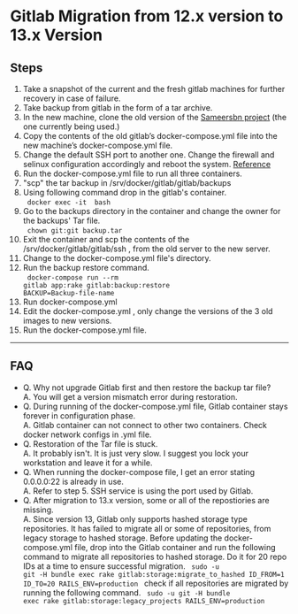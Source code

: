 # Gitlab Migration from 12.x version to 13.x Version 
## Steps
1. Take a snapshot of the current and the fresh gitlab machines for further recovery in case of failure.
2. Take backup from gitlab in the form of a tar archive.
3. In the new machine, clone the old version of the [Sameersbn project](https://github.com/sameersbn/docker-gitlab/blob/13.8.2/README.md) (the one currently being used.)
4. Copy the contents of the old gitlab’s docker-compose.yml file into the new machine’s docker-compose.yml file.
5. Change the default SSH port to another one. Change the firewall and selinux configuration accordingly and reboot the system. [Reference](https://kifarunix.com/how-to-configure-ssh-to-use-a-different-port-on-centos-7/)
6. Run the docker-compose.yml file to run all three containers.
7. "scp" the tar backup in /srv/docker/gitlab/gitlab/backups
8. Using following command drop in the gitlab's container. <br />
<code> docker exec -it <containername> bash </code>
9. Go to the backups directory in the container and change the owner for the backups' Tar file.<br/>
<code> chown git:git backup.tar </code>
10. Exit the container and scp the contents of the /srv/docker/gitlab/gitlab/ssh , from the old server to the new server.
11. Change to the docker-compose.yml file's directory.
12. Run the backup restore command.<br/>
<code> docker-compose run --rm gitlab app:rake gitlab:backup:restore BACKUP=Backup-file-name</code>
13. Run docker-compose.yml
14. Edit the docker-compose.yml , only change the versions of the 3 old images to new versions.
15. Run the docker-compose.yml file. <br/>
---

## FAQ
* Q. Why not upgrade Gitlab first and then restore the backup tar file? <br/>
  A. You will get a version mismatch error during restoration.
* Q. During running of the docker-compose.yml file, Gitlab container stays forever in configuration phase. <br/>
  A. Gitlab container can not connect to other two containers. Check docker network configs in .yml file.
* Q. Restoration of the Tar file is stuck. <br/>
  A. It probably isn't. It is just very slow. I suggest you lock your workstation and leave it for a while.
* Q. When running the docker-compose file, I get an error stating 0.0.0.0:22 is already in use. </br>
  A. Refer to step 5. SSH service is using the port used by Gitlab.
* Q. After migration to 13.x version, some or all of the repostiories are missing. </br>
  A. Since version 13, Gitlab only supports hashed storage type repositories. It has failed to migrate all or some of repositories, from legacy storage to hashed storage. Before updating the docker-compose.yml file, drop into the Gitlab container and run the following command to migrate all repositories to hashed storage. Do it for 20 repo IDs at a time to ensure successful migration. <code> sudo -u git -H bundle exec rake gitlab:storage:migrate_to_hashed ID_FROM=1 ID_TO=20 RAILS_ENV=production </code> check if all repositories are migrated by running the following command. <code> sudo -u git -H bundle exec rake gitlab:storage:legacy_projects RAILS_ENV=production </code>
